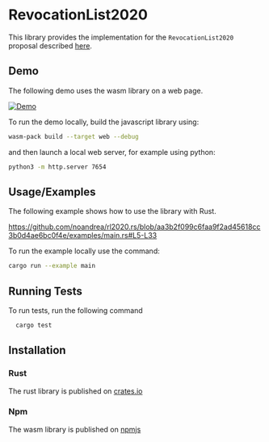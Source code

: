 # RevocationList2020

This library provides the implementation for the `RevocationList2020` proposal described [here](https://w3c-ccg.github.io/vc-status-rl-2020/#bib-rfc4648).



## Demo

The following demo uses the wasm library on a web page.

[![Demo](https://img.youtube.com/vi/XVyVVuNdWsE/0.jpg)](https://www.youtube.com/watch?v=XVyVVuNdWsE)


To run the demo locally, build the javascript library using:

```sh
wasm-pack build --target web --debug
```

and then launch a local web server, for example using python:

```sh
python3 -m http.server 7654
```


## Usage/Examples

The following example shows how to use the library with Rust.

https://github.com/noandrea/rl2020.rs/blob/aa3b2f099c6faa9f2ad45618cc3b0d4ae6bc0f4e/examples/main.rs#L5-L33

To run the example locally use the command:

```sh
cargo run --example main
```


## Running Tests

To run tests, run the following command

```bash
  cargo test
```

## Installation

### Rust

The rust library is published on [crates.io](https://crates.io/crates/rl2020)

### Npm

The wasm library is published on [npmjs](https://www.npmjs.com/package/rl2020)
